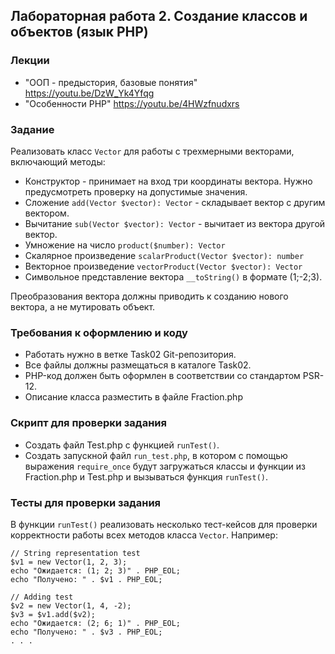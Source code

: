 ##                             Лабораторная работа 2. Создание классов и объектов (язык PHP)
### Лекции
* "ООП - предыстория, базовые понятия" https://youtu.be/DzW_Yk4Yfqg
* "Особенности PHP" https://youtu.be/4HWzfnudxrs

### Задание
Реализовать класс `Vector` для работы с трехмерными векторами, включающий методы:
* Конструктор - принимает на вход три координаты вектора. Нужно предусмотреть проверку на допустимые значения.
* Сложение `add(Vector $vector): Vector` - складывает вектор с другим вектором.
* Вычитание `sub(Vector $vector): Vector` - вычитает из вектора другой вектор.
* Умножение на число `product($number): Vector`
* Скалярное произведение `scalarProduct(Vector $vector): number`
* Векторное произведение `vectorProduct(Vector $vector): Vector`
* Символьное представление вектора `__toString()` в формате (1;-2;3). 

Преобразования вектора должны приводить к созданию нового вектора, а не мутировать объект.

### Требования к оформлению и коду
* Работать нужно в ветке Task02 Git-репозитория.
* Все файлы должны размещаться в каталоге Task02.
* PHP-код должен быть оформлен в соответствии со стандартом PSR-12. 
* Описание класса разместить в файле Fraction.php

### Скрипт для проверки задания
* Создать файл Test.php с функцией `runTest()`.
* Создать запускной файл `run_test.php`, в котором с помощью выражения `require_once` будут загружаться классы и функции из Fraction.php и Test.php и вызываться функция `runTest()`.


### Тесты для проверки задания
В функции `runTest()` реализовать несколько тест-кейсов для проверки корректности работы всех методов класса `Vector`. Например: 
```
// String representation test
$v1 = new Vector(1, 2, 3);
echo "Ожидается: (1; 2; 3)" . PHP_EOL;
echo "Получено: " . $v1 . PHP_EOL;

// Adding test
$v2 = new Vector(1, 4, -2);
$v3 = $v1.add($v2);
echo "Ожидается: (2; 6; 1)" . PHP_EOL;
echo "Получено: " . $v3 . PHP_EOL;
. . .
```
